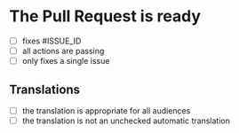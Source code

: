 # The Pull Request is ready

- [ ] fixes #ISSUE_ID
- [ ] all actions are passing
- [ ] only fixes a single issue

## Translations

- [ ] the translation is appropriate for all audiences
- [ ] the translation is not an unchecked automatic translation
